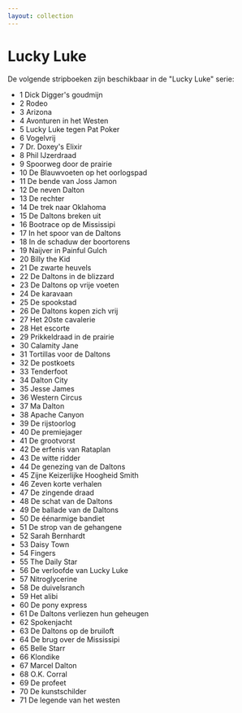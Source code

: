 ```yaml
---
layout: collection
---
```


# Lucky Luke

De volgende stripboeken zijn beschikbaar in de "Lucky Luke" serie:

- 1 Dick Digger's goudmijn
- 2 Rodeo
- 3 Arizona
- 4 Avonturen in het Westen
- 5 Lucky Luke tegen Pat Poker
- 6 Vogelvrij
- 7 Dr. Doxey's Elixir
- 8 Phil IJzerdraad
- 9 Spoorweg door de prairie
- 10 De Blauwvoeten op het oorlogspad
- 11 De bende van Joss Jamon
- 12 De neven Dalton
- 13 De rechter
- 14 De trek naar Oklahoma
- 15 De Daltons breken uit
- 16 Bootrace op de Mississipi
- 17 In het spoor van de Daltons
- 18 In de schaduw der boortorens
- 19 Naijver in Painful Gulch
- 20 Billy the Kid
- 21 De zwarte heuvels
- 22 De Daltons in de blizzard
- 23 De Daltons op vrije voeten
- 24 De karavaan
- 25 De spookstad
- 26 De Daltons kopen zich vrij
- 27 Het 20ste cavalerie
- 28 Het escorte
- 29 Prikkeldraad in de prairie
- 30 Calamity Jane
- 31 Tortillas voor de Daltons
- 32 De postkoets
- 33 Tenderfoot
- 34 Dalton City
- 35 Jesse James
- 36 Western Circus
- 37 Ma Dalton
- 38 Apache Canyon
- 39 De rijstoorlog
- 40 De premiejager
- 41 De grootvorst
- 42 De erfenis van Rataplan
- 43 De witte ridder
- 44 De genezing van de Daltons
- 45 Zijne Keizerlijke Hoogheid Smith
- 46 Zeven korte verhalen
- 47 De zingende draad
- 48 De schat van de Daltons
- 49 De ballade van de Daltons
- 50 De éénarmige bandiet
- 51 De strop van de gehangene
- 52 Sarah Bernhardt
- 53 Daisy Town
- 54 Fingers
- 55 The Daily Star
- 56 De verloofde van Lucky Luke
- 57 Nitroglycerine
- 58 De duivelsranch
- 59 Het alibi
- 60 De pony express
- 61 De Daltons verliezen hun geheugen
- 62 Spokenjacht
- 63 De Daltons op de bruiloft
- 64 De brug over de Mississipi
- 65 Belle Starr
- 66 Klondike
- 67 Marcel Dalton
- 68 O.K. Corral
- 69 De profeet
- 70 De kunstschilder
- 71 De legende van het westen
